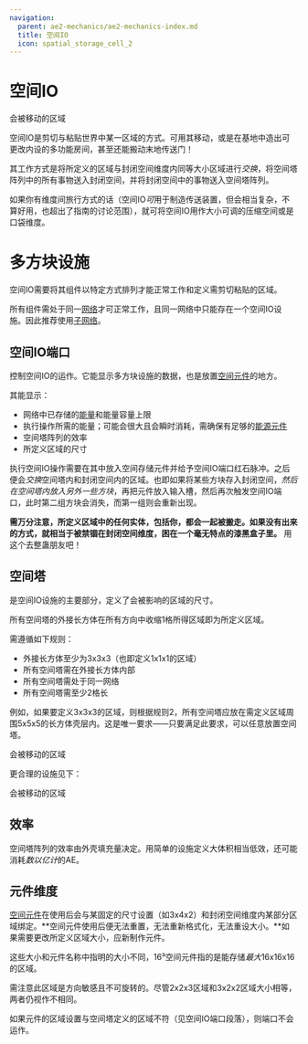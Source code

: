 ```yaml
---
navigation:
  parent: ae2-mechanics/ae2-mechanics-index.md
  title: 空间IO
  icon: spatial_storage_cell_2
---
```


# 空间IO

<GameScene zoom="6" interactive={true}>
  <ImportStructure src="../assets/assemblies/spatial_storage_1x1x1.snbt" />

  <BoxAnnotation color="#33dd33" min="1 1 1" max="2 2 2">
        会被移动的区域
  </BoxAnnotation>

  <IsometricCamera yaw="195" pitch="30" />

</GameScene>

空间IO是剪切与粘贴世界中某一区域的方式。可用其移动<ItemLink id="flawless_budding_quartz" />，或是在基地中造出可更改内设的多功能房间，甚至还能搬动末地传送门！

其工作方式是将所定义的区域与封闭空间维度内同等大小区域进行*交换*，将空间塔阵列中的所有事物送入封闭空间，并将封闭空间中的事物送入空间塔阵列。

如果你有维度间旅行方式的话（空间IO*可*用于制造传送装置，但会相当复杂，不算好用，也超出了指南的讨论范围），就可将空间IO用作大小可调的压缩空间或是口袋维度。

# 多方块设施

空间IO需要将其组件以特定方式排列才能正常工作和定义需剪切粘贴的区域。

所有组件需处于同一[网络](me-network-connections.md)才可正常工作，且同一网络中只能存在一个空间IO设施。因此推荐使用[子网络](subnetworks.md)。

## 空间IO端口

<BlockImage id="spatial_io_port" p:powered="true" scale="4" />

<ItemLink id="spatial_io_port" />控制空间IO的运作。它能显示多方块设施的数据，也是放置[空间元件](../items-blocks-machines/spatial_cells.md)的地方。

其能显示：
- 网络中已存储的[能量](energy.md)和能量容量上限
- 执行操作所需的能量；可能会很大且会瞬时消耗，需确保有足够的[能源元件](../items-blocks-machines/energy_cells.md)
- 空间塔阵列的效率
- 所定义区域的尺寸

执行空间IO操作需要在其中放入空间存储元件并给予空间IO端口红石脉冲。之后便会*交换*空间塔内和封闭空间内的区域。也即如果将某些方块存入封闭空间，*然后在空间塔内放入另外一些方块*，再把元件放入输入槽，然后再次触发空间IO端口，此时第二组方块会消失，而第一组则会重新出现。

**需万分注意，所定义区域中的任何实体，包括你，都会一起被搬走。如果没有出来的方式，就相当于被禁锢在封闭空间维度，困在一个毫无特点的漆黑盒子里。** 用这个去整蛊朋友吧！

## 空间塔

<BlockImage id="spatial_pylon" p:powered_on="true" scale="4" />

<ItemLink id="spatial_pylon" />是空间IO设施的主要部分，定义了会被影响的区域的尺寸。

所有空间塔的外接长方体在所有方向中收缩1格所得区域即为所定义区域。

需遵循如下规则：
- 外接长方体至少为3x3x3（也即定义1x1x1的区域）
- 所有空间塔需在外接长方体内部
- 所有空间塔需处于同一网络
- 所有空间塔需至少2格长

例如，如果要定义3x3x3的区域，则根据规则2，所有空间塔应放在需定义区域周围5x5x5的长方体壳层内。这是唯一要求——只要满足此要求，可以任意放置空间塔。

<GameScene zoom="4" interactive={true}>
<ImportStructure src="../assets/assemblies/spatial_storage_3x3x3_pylon_demonstration.snbt" />

<BoxAnnotation color="#33dd33" min="1 1 1" max="4 4 4">
        会被移动的区域
  </BoxAnnotation>

<BoxAnnotation color="#3333ff" min="5 5 0" max="0 0 5">
  </BoxAnnotation>

<IsometricCamera yaw="195" pitch="30" />
</GameScene>

更合理的设施见下：

<GameScene zoom="4" interactive={true}>
<ImportStructure src="../assets/assemblies/better_spatial_storage_3x3x3.snbt" />

<BoxAnnotation color="#33dd33" min="1 1 1" max="4 4 4">
        会被移动的区域
  </BoxAnnotation>

<BoxAnnotation color="#3333ff" min="5 5 0" max="0 0 5">
  </BoxAnnotation>

<IsometricCamera yaw="195" pitch="30" />
</GameScene>

## 效率

空间塔阵列的效率由外壳填充量决定。用简单的设施定义大体积相当低效，还可能消耗*数以亿计*的AE。

## 元件维度

[空间元件](../items-blocks-machines/spatial_cells.md)在使用后会与某固定的尺寸设置（如3x4x2）和封闭空间维度内某部分区域绑定。**空间元件使用后便无法重置，无法重新格式化，无法重设大小。**如果需要更改所定义区域大小，应新制作元件。

这些大小和元件名称中指明的大小不同，16³空间元件指的是能存储*最大*16x16x16的区域。

需注意此区域是方向敏感且不可旋转的。尽管2x2x3区域和3x2x2区域大小相等，两者仍视作不相同。

如果元件的区域设置与空间塔定义的区域不符（见空间IO端口段落），则端口不会运作。